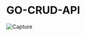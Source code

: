 # GO-CRUD-API
![Capture](https://github.com/Abhijrathod/GO-CRUD-API/assets/54209169/4f0aa923-fbc1-4a2b-9438-9539e31d1d83)
